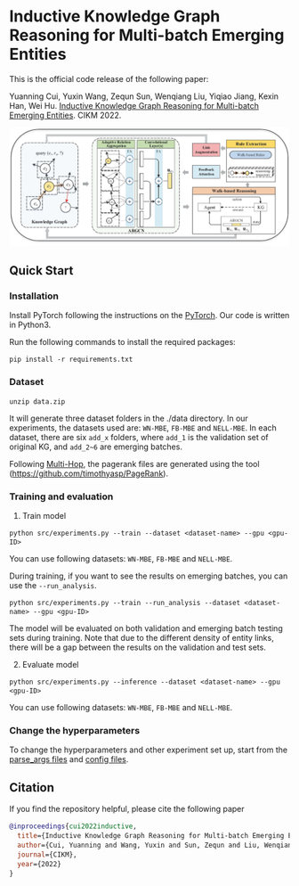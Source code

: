 # Inductive Knowledge Graph Reasoning for Multi-batch Emerging Entities

This is the official code release of the following paper: 

Yuanning Cui, Yuxin Wang, Zequn Sun, Wenqiang Liu, Yiqiao Jiang, Kexin Han, Wei Hu. [Inductive Knowledge Graph Reasoning for Multi-batch Emerging Entities](https://arxiv.org/abs/2208.10378). CIKM 2022.

![image](overview.jpg)


## Quick Start
### Installation

Install PyTorch following the instructions on the [PyTorch](https://pytorch.org/).
Our code is written in Python3.

Run the following commands to install the required packages:
```
pip install -r requirements.txt
```

### Dataset
```
unzip data.zip
```

It will generate three dataset folders in the ./data directory. In our experiments, the datasets used are: `WN-MBE`, `FB-MBE` and `NELL-MBE`.
In each dataset, there are six `add_x` folders, where `add_1` is the validation set of original KG, and `add_2~6` are emerging batches.

Following [Multi-Hop](https://github.com/salesforce/MultiHopKG/blob/master/data-release.tgz), the pagerank files are generated using the tool (https://github.com/timothyasp/PageRank). 

### Training and evaluation
1. Train model
```
python src/experiments.py --train --dataset <dataset-name> --gpu <gpu-ID>
```
You can use following datasets: `WN-MBE`, `FB-MBE` and `NELL-MBE`.

During training, if you want to see the results on emerging batches, you can use the `--run_analysis`.
```
python src/experiments.py --train --run_analysis --dataset <dataset-name> --gpu <gpu-ID>
```
The model will be evaluated on both validation and emerging batch testing sets during training.
Note that due to the different density of entity links, there will be a gap between the results on the validation and test sets.

2. Evaluate model
```
python src/experiments.py --inference --dataset <dataset-name> --gpu <gpu-ID>
```
You can use following datasets: `WN-MBE`, `FB-MBE` and `NELL-MBE`.

### Change the hyperparameters
To change the hyperparameters and other experiment set up, start from the [parse_args files](src/parse_args.py) and [config files](src/config.py).

## Citation
If you find the repository helpful, please cite the following paper
```bibtex
@inproceedings{cui2022inductive,
  title={Inductive Knowledge Graph Reasoning for Multi-batch Emerging Entities},
  author={Cui, Yuanning and Wang, Yuxin and Sun, Zequn and Liu, Wenqiang and Jiang, Yiqiao and Han, Kexin and Hu, Wei},
  journal={CIKM},
  year={2022}
}
```